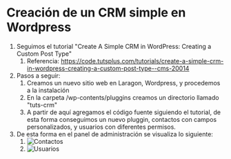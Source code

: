# Creación de un CRM simple en Wordpress

1. Seguimos el tutorial "Create A Simple CRM in WordPress: Creating a Custom Post Type"
   1. Referencia: https://code.tutsplus.com/tutorials/create-a-simple-crm-in-wordpress-creating-a-custom-post-type--cms-20014
2. Pasos a seguir:
   1. Creamos un nuevo sitio web en Laragon, Wordpress, y procedemos a la instalación
   2.  En la carpeta /wp-contents/pluggins creamos un directorio llamado "tuts-crm"
   3.  A partir de aquí agregamos el código fuente siguiendo el tutorial, de esta forma conseguimos un nuevo pluggin, contactos con campos personalizados, y usuarios con diferentes permisos.
3. De esta forma en el panel de administración se visualiza lo siguiente:
   1. ![Contactos](https://i.ibb.co/Pgsk2ZH/Contacts.png)
   2. ![Usuarios](https://i.ibb.co/vdX3ZV4/usuarios.png)